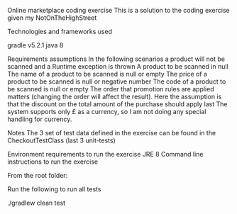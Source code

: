 Online marketplace coding exercise
This is a solution to the coding exercise given my NotOnTheHighStreet

Technologies and frameworks used

gradle v5.2.1
java 8

Requirements assumptions
  In the following scenarios a product will not be scanned and a Runtime exception is thrown
  A product to be scanned in null
  The name of a product to be scanned is null or empty
  The price of a product to be scanned is null or negative number
  The code of a product to be scanned is null or empty
  The order that promotion rules are applied matters (changing the order will affect the result). Here the assumption is that the discount on the total amount of the purchase should apply last
  The system supports only £ as a currency, so I am not doing any special handling for currency.
  
Notes
  The 3 set of test data defined in the exercise can be found in the CheckoutTestClass (last 3 unit-tests)

Environment requirements to run the exercise
JRE 8
Command line instructions to run the exercise

From the root folder:

Run the following to run all tests

./gradlew clean test

